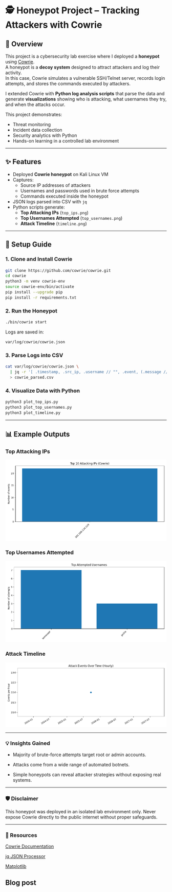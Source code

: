 # 🕵️ Honeypot Project – Tracking Attackers with Cowrie

## 📖 Overview
This project is a cybersecurity lab exercise where I deployed a **honeypot** using [Cowrie](https://github.com/cowrie/cowrie).  
A honeypot is a **decoy system** designed to attract attackers and log their activity.  
In this case, Cowrie simulates a vulnerable SSH/Telnet server, records login attempts, and stores the commands executed by attackers.  

I extended Cowrie with **Python log analysis scripts** that parse the data and generate **visualizations** showing who is attacking, what usernames they try, and when the attacks occur.

This project demonstrates:
- Threat monitoring
- Incident data collection
- Security analytics with Python
- Hands-on learning in a controlled lab environment

---

## ✨ Features
- Deployed **Cowrie honeypot** on Kali Linux VM  
- Captures:
  - Source IP addresses of attackers
  - Usernames and passwords used in brute force attempts
  - Commands executed inside the honeypot
- JSON logs parsed into CSV with `jq`
- Python scripts generate:
  - **Top Attacking IPs** (`top_ips.png`)
  - **Top Usernames Attempted** (`top_usernames.png`)
  - **Attack Timeline** (`timeline.png`)

---

## 🚀 Setup Guide

### 1. Clone and Install Cowrie
```bash
git clone https://github.com/cowrie/cowrie.git
cd cowrie
python3 -m venv cowrie-env
source cowrie-env/bin/activate
pip install --upgrade pip
pip install -r requirements.txt
```

### 2. Run the Honeypot
```bash
./bin/cowrie start
```

Logs are saved in: 
```bash
var/log/cowrie/cowrie.json
```

### 3. Parse Logs into CSV

```bash
cat var/log/cowrie/cowrie.json \
  | jq -r '[ .timestamp, .src_ip, .username // "", .event, (.message // "") ] | @csv' \
  > cowrie_parsed.csv
```

### 4. Visualize Data with Python

```bash
python3 plot_top_ips.py
python3 plot_top_usernames.py
python3 plot_timeline.py
```

---

## 📊 Example Outputs

### Top Attacking IPs
![Top IPs](Images/top_ips.png)

### Top Usernames Attempted
![Top Usernames](Images/top_usernames.png)

### Attack Timeline
![Timeline](Images/timeline.png)


---


### 💡 Insights Gained

- Majority of brute-force attempts target root or admin accounts.

- Attacks come from a wide range of automated botnets.

- Simple honeypots can reveal attacker strategies without exposing real systems.

---

### 🛡️ Disclaimer

This honeypot was deployed in an isolated lab environment only.
Never expose Cowrie directly to the public internet without proper safeguards.

---

### 📎 Resources

[Cowrie Documentation](https://cowrie.readthedocs.io/en/latest/)

[jq JSON Processor](https://stedolan.github.io/jq/)

[Matplotlib](https://matplotlib.org/)

## Blog post


